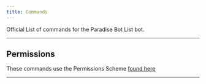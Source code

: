 ```yaml
---
title: Commands
---
```


Official List of commands for the Paradise Bot List bot.

---

## Permissions
These commands use the Permissions Scheme [found here](https://docs.paradisebots.net/internal/resources/permissions/#paradise-bot-permission-schema)

---

<Overview />
